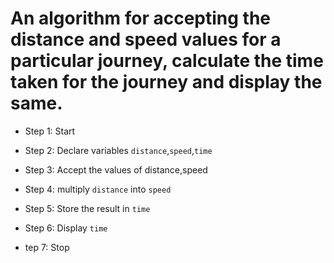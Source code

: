 # An algorithm for accepting the distance and speed values for a particular journey, calculate the time taken for the journey and display the same.

* Step 1: Start

* Step 2: Declare variables `distance`,`speed`,`time`

* Step 3: Accept the values of distance,speed

* Step 4: multiply `distance` into `speed`

* Step 5: Store the result in `time`

* Step 6: Display `time`

* tep 7: Stop
